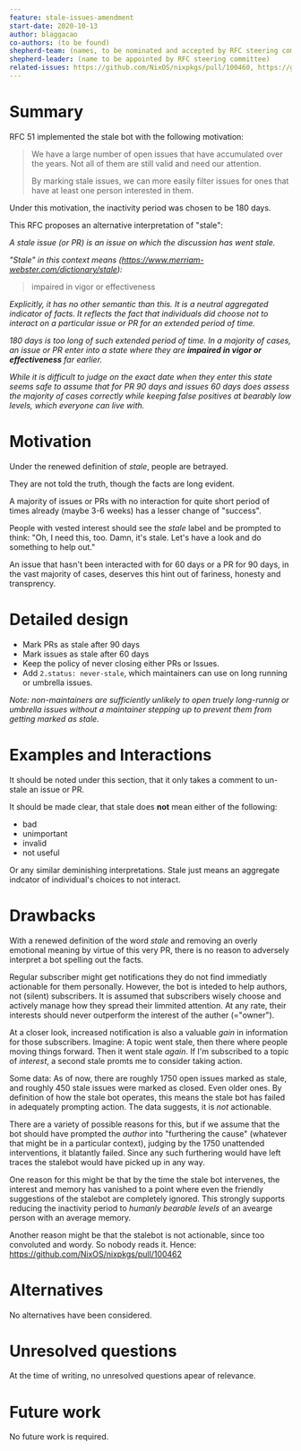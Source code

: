 ```yaml
---
feature: stale-issues-amendment
start-date: 2020-10-13
author: blaggacao
co-authors: (to be found)
shepherd-team: (names, to be nominated and accepted by RFC steering committee)
shepherd-leader: (name to be appointed by RFC steering committee)
related-issues: https://github.com/NixOS/nixpkgs/pull/100460, https://github.com/NixOS/nixpkgs/pull/100462
---
```


# Summary
[summary]: #summary

RFC 51 implemented the stale bot with the following motivation:

> We have a large number of open issues that have accumulated over the years. Not all of them are still valid and need our attention.
> 
> By marking stale issues, we can more easily filter issues for ones that have at least one person interested in them.

Under this motivation, the inactivity period was chosen to be 180 days.

This RFC proposes an alternative interpretation of "stale":

_A stale issue (or PR) is an issue on which the discussion has went stale._

_"Stale" in this context means (https://www.merriam-webster.com/dictionary/stale):_

> impaired in vigor or effectiveness

_Explicitly, it has no other semantic than this. It is a neutral 
aggregated indicator of facts. It reflects the fact that 
individuals did choose not to interact on a particular issue or PR
for an extended period of time._

_180 days is too long of such extended period of time. In a majority
of cases, an issue or PR enter into a state where they are
**impaired in vigor or effectiveness** far earlier._

_While it is difficult to judge on the exact date when they enter this
state seems safe to assume that for PR 90 days and issues 60 days does
assess the majority of cases correctly while keeping false positives 
at bearably low levels, which everyone can live with._

# Motivation
[motivation]: #motivation

Under the renewed definition of _stale_, people are betrayed. 

They are not told the truth, though the facts are long evident.

A majority of issues or PRs with no interaction for quite short period
of times already (maybe 3-6 weeks) has a lesser change of "success".

People with vested interest should see the _stale_ label and be prompted
to think: "Oh, I need this, too. Damn, it's stale. Let's have a look
and do something to help out."

An issue that hasn't been interacted with for 60 days or a PR for 90 days,
in the vast majority of cases, deserves this hint out of fariness,
honesty and transprency.

# Detailed design
[design]: #detailed-design

- Mark PRs as stale after 90 days
- Mark issues as stale after 60 days
- Keep the policy of never closing either PRs or Issues.
- Add `2.status: never-stale`, which maintainers can use on long running or umbrella issues.

_Note: non-maintainers are sufficiently unlikely to open truely long-runnig or umbrella 
issues without a maintainer stepping up to prevent them from getting marked as stale._

# Examples and Interactions
[examples-and-interactions]: #examples-and-interactions

It should be noted under this section, that it only takes a comment
to un-stale an issue or PR.

It should be made clear, that stale does **not** mean either of
the following:

- bad
- unimportant
- invalid
- not useful

Or any similar deminishing interpretations. Stale just means an aggregate
indcator of individual's choices to not interact.

# Drawbacks
[drawbacks]: #drawbacks

With a renewed definition of the word _stale_ and removing an overly emotional
meaning by virtue of this very PR, there is no reason to adversely interpret
a bot spelling out the facts.

Regular subscriber might get notifications they do not find immediatly
actionable for them personally. However, the bot is inteded to help authors,
not (silent) subscribers. It is assumed that subscribers wisely choose
and actively manage how they spread their limmited attention. At any rate,
their interests should never outperform the interest of the auther (="owner").

At a closer look, increased notification is also a valuable _gain_ in information
for those subscribers. Imagine: A topic went stale, then there where people moving
things forward. Then it went stale _again_. If I'm subscribed to a topic of 
_interest_, a second stale promts me to consider taking action.

Some data: As of now, there are roughly 1750 open issues marked as stale, and
roughly 450 stale issues were marked as closed. Even older ones. By definition
of how the stale bot operates, this means the stale bot has failed in adequately
prompting action. The data suggests, it is _not_ actionable.

There are a variety of possible reasons for this, but if we assume that the bot
should have prompted the _author_ into "furthering the cause" (whatever that
might be in a particular context), judging by the 1750 unattended interventions,
it blatantly failed. Since any such furthering would have left traces the stalebot
would have picked up in any way.

One reason for this might be that by the time the stale bot intervenes, the
interest and memory has vanished to a point where even the friendly suggestions
of the stalebot are completely ignored. This strongly supports reducing the
inactivity period to _humanly bearable levels_ of an avearge person with an
average memory.

Another reason might be that the stalebot is not actionable, since too convoluted
and wordy. So nobody reads it. Hence: https://github.com/NixOS/nixpkgs/pull/100462

# Alternatives
[alternatives]: #alternatives

No alternatives have been considered.

# Unresolved questions
[unresolved]: #unresolved-questions

At the time of writing, no unresolved questions apear of relevance.

# Future work
[future]: #future-work

No future work is required.
